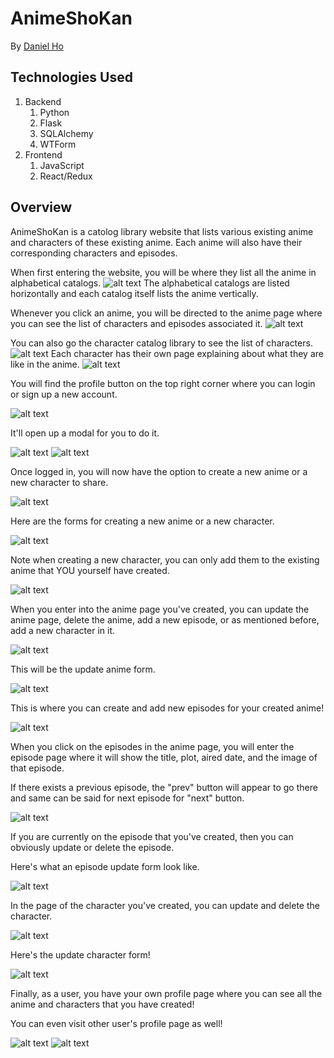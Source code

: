 # AnimeShoKan
By [Daniel Ho](https://github.com/dwho0937wei-dotcom)

## Technologies Used
1. Backend
    1. Python
    2. Flask
    3. SQLAlchemy
    4. WTForm
2. Frontend
    1. JavaScript
    2. React/Redux

## Overview
AnimeShoKan is a catolog library website that lists various existing anime and characters of these existing anime. 
Each anime will also have their corresponding characters and episodes.

When first entering the website, you will be where they list all the anime in alphabetical catalogs.
![alt text](Web_Screenshots/AnimeCatalogs.png)
The alphabetical catalogs are listed horizontally and each catalog itself lists the anime vertically.

Whenever you click an anime, you will be directed to the anime page where you can see the list of characters and episodes associated it.
![alt text](Web_Screenshots/AnimePage1.png)

You can also go the character catalog library to see the list of characters.
![alt text](Web_Screenshots/CharacterCatalogs.png)
Each character has their own page explaining about what they are like in the anime.
![alt text](Web_Screenshots/CharacterPage1.png)

You will find the profile button on the top right corner where you can login or sign up a new account.

![alt text](Web_Screenshots/ProfileButton1.png)

It'll open up a modal for you to do it.

![alt text](Web_Screenshots/LoginModal.png)
![alt text](Web_Screenshots/SignUpModal.png)

Once logged in, you will now have the option to create a new anime or a new character to share.

![alt text](Web_Screenshots/ProfileButton2.png)

Here are the forms for creating a new anime or a new character.

![alt text](Web_Screenshots/AnimeForm.png)

Note when creating a new character, you can only add them to the existing anime that YOU yourself have created.

![alt text](Web_Screenshots/CharacterForm.png)

When you enter into the anime page you've created, you can update the anime page, delete the anime, add a new episode, or as mentioned before, add a new character in it.

![alt text](Web_Screenshots/AnimePage2.png)

This will be the update anime form.

![alt text](Web_Screenshots/AnimeUpdateForm.png)

This is where you can create and add new episodes for your created anime!

![alt text](Web_Screenshots/EpisodeForm.png)

When you click on the episodes in the anime page, you will enter the episode page where it will show the title, plot, aired date, and the image of that episode. 

If there exists a previous episode, the "prev" button will appear to go there and same can be said for next episode for "next" button.

![alt text](Web_Screenshots/EpisodePage.png)

If you are currently on the episode that you've created, then you can obviously update or delete the episode.

Here's what an episode update form look like.

![alt text](Web_Screenshots/EpisodeUpdateForm.png)

In the page of the character you've created, you can update and delete the character.

![alt text](Web_Screenshots/CharacterPage2.png)

Here's the update character form!

![alt text](Web_Screenshots/CharacterUpdateForm.png)

Finally, as a user, you have your own profile page where you can see all the anime and characters that you have created!

You can even visit other user's profile page as well!

![alt text](Web_Screenshots/UserAnime.png)
![alt text](Web_Screenshots/UserCharacters.png)